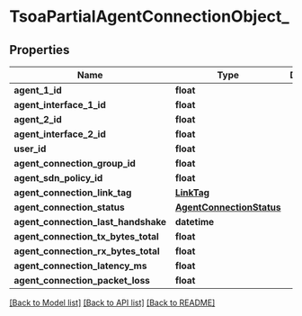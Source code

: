 # TsoaPartialAgentConnectionObject_

## Properties
Name | Type | Description | Notes
------------ | ------------- | ------------- | -------------
**agent_1_id** | **float** |  | [optional] 
**agent_interface_1_id** | **float** |  | [optional] 
**agent_2_id** | **float** |  | [optional] 
**agent_interface_2_id** | **float** |  | [optional] 
**user_id** | **float** |  | [optional] 
**agent_connection_group_id** | **float** |  | [optional] 
**agent_sdn_policy_id** | **float** |  | [optional] 
**agent_connection_link_tag** | [**LinkTag**](LinkTag.md) |  | [optional] 
**agent_connection_status** | [**AgentConnectionStatus**](AgentConnectionStatus.md) |  | [optional] 
**agent_connection_last_handshake** | **datetime** |  | [optional] 
**agent_connection_tx_bytes_total** | **float** |  | [optional] 
**agent_connection_rx_bytes_total** | **float** |  | [optional] 
**agent_connection_latency_ms** | **float** |  | [optional] 
**agent_connection_packet_loss** | **float** |  | [optional] 

[[Back to Model list]](../README.md#documentation-for-models) [[Back to API list]](../README.md#documentation-for-api-endpoints) [[Back to README]](../README.md)

